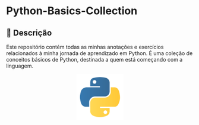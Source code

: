 # Python-Basics-Collection

## 📝 Descrição

Este repositório contém todas as minhas anotações e exercícios relacionados à minha jornada de aprendizado em Python. É uma coleção de conceitos básicos de Python, destinada a quem está começando com a linguagem.


<div align="center">
  <img src="/img/pngwing.com.png" alt="Python" height="125"/>
</div>


